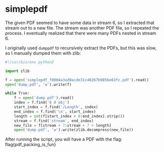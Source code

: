 # simplepdf

The given PDF seemed to have some data in stream 6, so I extracted that stream out to a new file. The stream was another PDF file, so I repeated the process. I eventually realized that there were many PDFs nested in stream 6.

I originally used `dumppdf` to recursively extract the PDFs, but this was slow, so I manually dumped them with zlib:

``` python
#!/usr/bin/env python2

import zlib

f = open('simplepdf_f8004a3ad0acde31c40267b9856e63fc.pdf').read()
open('dump.pdf', 'w').write(f)

while True:
    f = open('dump.pdf').read()
    index = f.find('6 0 obj')
    start_index = f.find('/Length', index)
    end_index = f.find('\n', start_index)
    length = int(f[start_index + 8:end_index].strip())
    stream = f.find('stream', end_index)
    new_file = f[stream + 7:stream + 7 + length]
    open('dump.pdf', 'w').write(zlib.decompress(new_file))
```

After running the script, you will have a PDF with the flag: flag{pdf_packing_is_fun}
